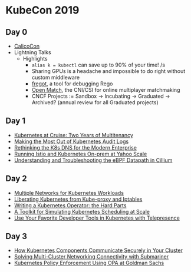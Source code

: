 # KubeCon 2019

## Day 0
* [CalicoCon](calicocon-2019/README.md)
* Lightning Talks
  * Highlights
    * ```alias k = kubectl``` can save up to 90% of your time! /s
    * Sharing GPUs is a headache and impossible to do right without custom middleware
    * [fregot](https://github.com/fugue/fregot), a tool for debugging Rego
    * [Open Match](https://github.com/roberthbailey/open-match), the CNI/CSI for online multiplayer matchmaking
    * CNCF Projects := Sandbox -> Incubating -> Graduated -> Archived? (annual review for all Graduated projects)


## Day 1
* [Kubernetes at Cruise: Two Years of Multitenancy](cruise-multitenancy/README.md)
* [Making the Most Out of Kubernetes Audit Logs](kubernetes-audit-logs/README.md)
* [Rethinking the K8s DNS for the Modern Enterprise](modern-dns/README.md)
* [Running Istio and Kubernetes On-prem at Yahoo Scale](istio-at-yahoo/README.md)
* [Understanding and Troubleshooting the eBPF Datapath in Cillium](ebpf-datapath/README.md)

## Day 2
* [Multiple Networks for Kubernetes Workloads](multi-network/README.md)
* [Liberating Kubernetes from Kube-proxy and Iptables](cillium/README.md)
* [Writing a Kubernetes Operator: the Hard Parts](kubernetes-operator/README.md)
* [A Toolkit for Simulating Kubernetes Scheduling at Scale](scale-simulation-toolkit/README.md)
* [Use Your Favorite Developer Tools in Kubernetes with Telepresence](telepresence/README.md)

## Day 3
* [How Kubernetes Components Communicate Securely in Your Cluster](secured-cluster-communication/README.md)
* [Solving Multi-Cluster Networking Connectivity with Submariner](multi-cluster-connectivity/README.md)
* [Kubernetes Policy Enforcement Using OPA at Goldman Sachs](opa-at-goldman/README.md)